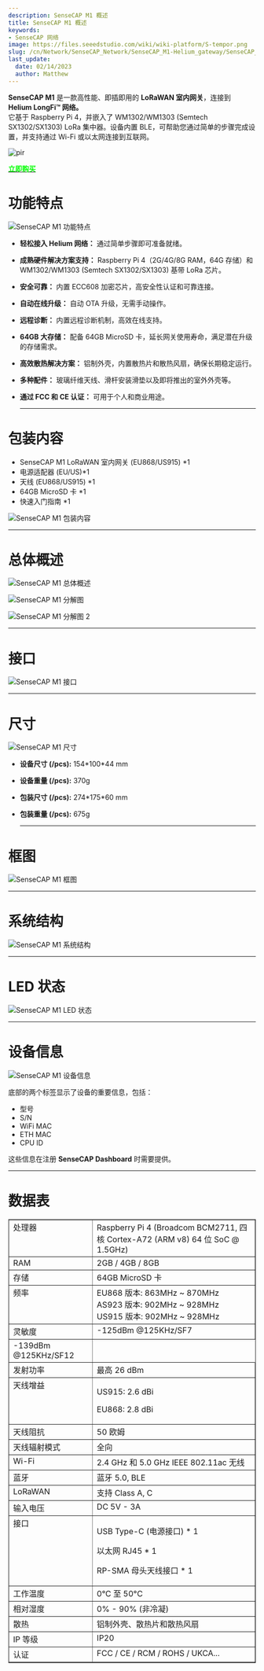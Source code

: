 ```yaml
---
description: SenseCAP M1 概述
title: SenseCAP M1 概述
keywords:
- SenseCAP 网络
image: https://files.seeedstudio.com/wiki/wiki-platform/S-tempor.png
slug: /cn/Network/SenseCAP_Network/SenseCAP_M1-Helium_gateway/SenseCAP_M1_Overview
last_update:
  date: 02/14/2023
  author: Matthew
---
```




**SenseCAP M1** 是一款高性能、即插即用的 **LoRaWAN 室内网关**，连接到 **Helium LongFi™ 网络。**  
它基于 Raspberry Pi 4，并嵌入了 WM1302/WM1303 (Semtech SX1302/SX1303) LoRa 集中器。设备内置 BLE，可帮助您通过简单的步骤完成设置，并支持通过 Wi-Fi 或以太网连接到互联网。

<p style={{textAlign: 'center'}}><img src="https://www.sensecapmx.com/wp-content/uploads/2022/06/sensecapm1.webp" alt="pir" width={600} height="auto" /></p>


<div class="get_one_now_container" style={{textAlign: 'center'}}>
    <a class="get_one_now_item" href="https://www.seeedstudio.com/SenseCAP-M1-LoRaWAN-Indoor-Gateway-EU868-p-5022.html" target="_blank">
            <strong><span><font color={'FFFFFF'} size={"4"}> 立即购买 </font></span></strong>
    </a>
</div>

**功能特点**
============

![SenseCAP M1 功能特点](https://www.sensecapmx.com/wp-content/uploads/2022/06/features.jpg)

*   **轻松接入 Helium 网络：** 通过简单步骤即可准备就绪。
*   **成熟硬件解决方案支持：** Raspberry Pi 4（2G/4G/8G RAM，64G 存储）和 WM1302/WM1303 (Semtech SX1302/SX1303) 基带 LoRa 芯片。
*   **安全可靠：** 内置 ECC608 加密芯片，高安全性认证和可靠连接。
*   **自动在线升级：** 自动 OTA 升级，无需手动操作。
*   **远程诊断：** 内置远程诊断机制，高效在线支持。
*   **64GB 大存储：** 配备 64GB MicroSD 卡，延长网关使用寿命，满足潜在升级的存储需求。
*   **高效散热解决方案：** 铝制外壳，内置散热片和散热风扇，确保长期稳定运行。
*   **多种配件：** 玻璃纤维天线、滑杆安装滑垫以及即将推出的室外外壳等。
*   **通过 FCC 和 CE 认证：** 可用于个人和商业用途。  
    
    * * *
    

**包装内容**
====================

*   SenseCAP M1 LoRaWAN 室内网关 (EU868/US915) \*1
*   电源适配器 (EU/US)\*1
*   天线 (EU868/US915) \*1
*   64GB MicroSD 卡 \*1
*   快速入门指南 \*1

![SenseCAP M1 包装内容](https://www.sensecapmx.com/wp-content/uploads/2022/06/package-contents.png)

* * *

**总体概述**
====================

![SenseCAP M1 总体概述](https://www.sensecapmx.com/wp-content/uploads/2022/06/overview-1.webp)

![SenseCAP M1 分解图](https://www.sensecapmx.com/wp-content/uploads/2022/06/overview-2.webp)

![SenseCAP M1 分解图 2](https://www.sensecapmx.com/wp-content/uploads/2022/06/overview-3.webp)

* * *

**接口**
=============

![SenseCAP M1 接口](https://www.sensecapmx.com/wp-content/uploads/2022/06/interface-1.webp)

* * *

**尺寸**
==============

![SenseCAP M1 尺寸](https://www.sensecapmx.com/wp-content/uploads/2022/06/dimensions-1.webp)

*   **设备尺寸 (/pcs):** 154\*100\*44 mm
*   **设备重量 (/pcs):** 370g
*   **包装尺寸 (/pcs):** 274\*175\*60 mm
*   **包装重量 (/pcs):** 675g  
    
    * * *
    

**框图**
=================

![SenseCAP M1 框图](https://www.sensecapmx.com/wp-content/uploads/2022/06/block-diagram.webp)

* * *

**系统结构**
====================

![SenseCAP M1 系统结构](https://www.sensecapmx.com/wp-content/uploads/2022/06/system-structure.webp)

* * *

**LED 状态**
==============

![SenseCAP M1 LED 状态](https://www.sensecapmx.com/wp-content/uploads/2022/06/LED-status.webp)

* * *

**设备信息**
====================

![SenseCAP M1 设备信息](https://www.sensecapmx.com/wp-content/uploads/2022/06/unit-info.webp)

底部的两个标签显示了设备的重要信息，包括：

*   型号
*   S/N
*   WiFi MAC
*   ETH MAC
*   CPU ID

这些信息在注册 **SenseCAP Dashboard** 时需要提供。

* * *

**数据表**
=============

<table style={{width: '45.6785%'}} border={0} cellSpacing={0} cellPadding={0}><tbody><tr><td style={{width: '28.2523%'}} valign="top">处理器</td><td style={{width: '71.4849%'}} valign="top">Raspberry Pi 4 (Broadcom BCM2711, 四核 Cortex-A72 (ARM v8) 64 位 SoC @ 1.5GHz)</td></tr><tr><td style={{width: '28.2523%'}} valign="top">RAM</td><td style={{width: '71.4849%'}} valign="top">2GB / 4GB / 8GB</td></tr><tr><td style={{width: '28.2523%'}} valign="top">存储</td><td style={{width: '71.4849%'}} valign="top">64GB MicroSD 卡</td></tr><tr><td style={{width: '28.2523%'}} valign="top">频率</td><td style={{width: '71.4849%'}} valign="top">EU868 版本: 863MHz ~ 870MHz<br />AS923 版本: 902MHz ~ 928MHz<br />US915 版本: 902MHz ~ 928MHz</td></tr><tr><td style={{width: '28.2523%'}} rowSpan={2} valign="top">灵敏度</td><td style={{width: '71.4849%'}} valign="top">-125dBm @125KHz/SF7</td></tr><tr><td style={{width: '71.4849%'}} valign="top">-139dBm @125KHz/SF12</td></tr><tr><td style={{width: '28.2523%'}} valign="top">发射功率</td><td style={{width: '71.4849%'}} valign="top">最高 26 dBm</td></tr><tr><td style={{width: '28.2523%'}} valign="top">天线增益</td><td style={{width: '71.4849%'}} valign="top"><p>US915: 2.6 dBi</p><p>EU868: 2.8 dBi</p></td></tr><tr><td style={{width: '28.2523%'}} valign="top">天线阻抗</td><td style={{width: '71.4849%'}} valign="top">50 欧姆</td></tr><tr><td style={{width: '28.2523%'}} valign="top">天线辐射模式</td><td style={{width: '71.4849%'}} valign="top">全向</td></tr><tr><td style={{width: '28.2523%'}} valign="top">Wi-Fi</td><td style={{width: '71.4849%'}} valign="top">2.4 GHz 和 5.0 GHz IEEE 802.11ac 无线</td></tr><tr><td style={{width: '28.2523%'}} valign="top">蓝牙</td><td style={{width: '71.4849%'}} valign="top">蓝牙 5.0, BLE</td></tr><tr><td style={{width: '28.2523%'}} valign="top">LoRaWAN</td><td style={{width: '71.4849%'}} valign="top">支持 Class A, C</td></tr><tr><td style={{width: '28.2523%'}} valign="top">输入电压</td><td style={{width: '71.4849%'}} valign="top">DC 5V - 3A</td></tr><tr><td style={{width: '28.2523%'}} valign="top">接口</td><td style={{width: '71.4849%'}} valign="top"><p>USB Type-C (电源接口) * 1</p><p>以太网 RJ45 * 1</p><p>RP-SMA 母头天线接口 * 1</p></td></tr><tr><td style={{width: '28.2523%'}} valign="top">工作温度</td><td style={{width: '71.4849%'}} valign="top">0°C 至 50°C</td></tr><tr><td style={{width: '28.2523%'}} valign="top">相对湿度</td><td style={{width: '71.4849%'}} valign="top">0% - 90% (非冷凝)</td></tr><tr><td style={{width: '28.2523%'}} valign="top">散热</td><td style={{width: '71.4849%'}} valign="top">铝制外壳、散热片和散热风扇</td></tr><tr><td style={{width: '28.2523%'}} valign="top">IP 等级</td><td style={{width: '71.4849%'}} valign="top">IP20</td></tr><tr><td style={{width: '28.2523%'}} valign="top">认证</td><td style={{width: '71.4849%'}} valign="top">FCC / CE / RCM / ROHS / UKCA...</td></tr></tbody></table>